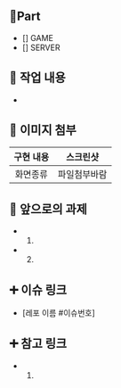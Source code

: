 ## 🔴Part
<!-- 담당 파트 -->
- [] GAME
- [] SERVER

## 🔎 작업 내용
<!-- 구현한 기능 설명 -->
- 

## 📸 이미지 첨부
<!-- 작업한 화면 첨부 -->
|    구현 내용    |   스크린샷   |
| :-------------: | :----------: |
| 화면종류 | 파일첨부바람 |

## 🔧 앞으로의 과제
<!-- 다음 할 일 -->
- 1.
- 2.

## ➕ 이슈 링크
<!-- 관련 이슈 번호 작성 -->
- [레포 이름 #이슈번호]

## ➕ 참고 링크
<!-- 참고한 사이트가 있다면 첨부 -->
- 1.